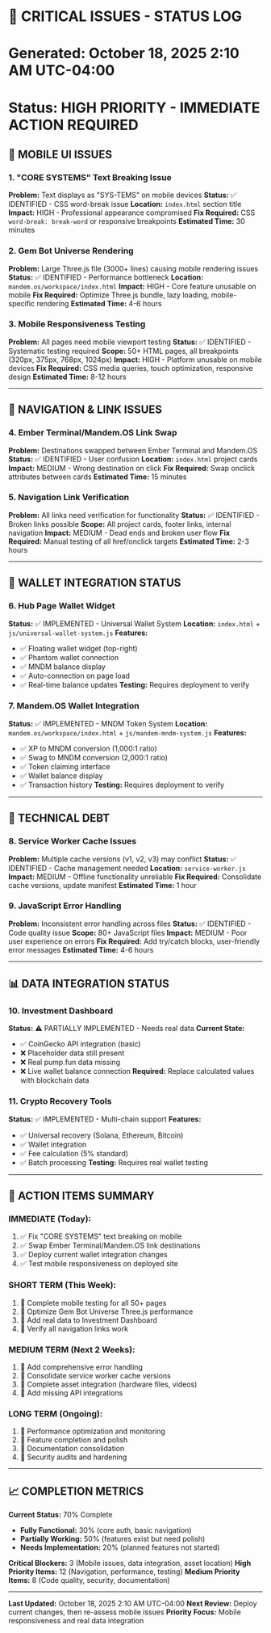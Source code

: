 # 🔴 CRITICAL ISSUES - STATUS LOG
# Generated: October 18, 2025 2:10 AM UTC-04:00
# Status: HIGH PRIORITY - IMMEDIATE ACTION REQUIRED

## 🚨 MOBILE UI ISSUES

### 1. "CORE SYSTEMS" Text Breaking Issue
**Problem:** Text displays as "SYS-TEMS" on mobile devices
**Status:** ✅ IDENTIFIED - CSS word-break issue
**Location:** `index.html` section title
**Impact:** HIGH - Professional appearance compromised
**Fix Required:** CSS `word-break: break-word` or responsive breakpoints
**Estimated Time:** 30 minutes

### 2. Gem Bot Universe Rendering
**Problem:** Large Three.js file (3000+ lines) causing mobile rendering issues
**Status:** ✅ IDENTIFIED - Performance bottleneck
**Location:** `mandem.os/workspace/index.html`
**Impact:** HIGH - Core feature unusable on mobile
**Fix Required:** Optimize Three.js bundle, lazy loading, mobile-specific rendering
**Estimated Time:** 4-6 hours

### 3. Mobile Responsiveness Testing
**Problem:** All pages need mobile viewport testing
**Status:** ✅ IDENTIFIED - Systematic testing required
**Scope:** 50+ HTML pages, all breakpoints (320px, 375px, 768px, 1024px)
**Impact:** HIGH - Platform unusable on mobile devices
**Fix Required:** CSS media queries, touch optimization, responsive design
**Estimated Time:** 8-12 hours

---

## 🚨 NAVIGATION & LINK ISSUES

### 4. Ember Terminal/Mandem.OS Link Swap
**Problem:** Destinations swapped between Ember Terminal and Mandem.OS
**Status:** ✅ IDENTIFIED - User confusion
**Location:** `index.html` project cards
**Impact:** MEDIUM - Wrong destination on click
**Fix Required:** Swap onclick attributes between cards
**Estimated Time:** 15 minutes

### 5. Navigation Link Verification
**Problem:** All links need verification for functionality
**Status:** ✅ IDENTIFIED - Broken links possible
**Scope:** All project cards, footer links, internal navigation
**Impact:** MEDIUM - Dead ends and broken user flow
**Fix Required:** Manual testing of all href/onclick targets
**Estimated Time:** 2-3 hours

---

## 📱 WALLET INTEGRATION STATUS

### 6. Hub Page Wallet Widget
**Status:** ✅ IMPLEMENTED - Universal Wallet System
**Location:** `index.html` + `js/universal-wallet-system.js`
**Features:**
- ✅ Floating wallet widget (top-right)
- ✅ Phantom wallet connection
- ✅ MNDM balance display
- ✅ Auto-connection on page load
- ✅ Real-time balance updates
**Testing:** Requires deployment to verify

### 7. Mandem.OS Wallet Integration
**Status:** ✅ IMPLEMENTED - MNDM Token System
**Location:** `mandem.os/workspace/index.html` + `js/mandem-mndm-system.js`
**Features:**
- ✅ XP to MNDM conversion (1,000:1 ratio)
- ✅ Swag to MNDM conversion (2,000:1 ratio)
- ✅ Token claiming interface
- ✅ Wallet balance display
- ✅ Transaction history
**Testing:** Requires deployment to verify

---

## 🔧 TECHNICAL DEBT

### 8. Service Worker Cache Issues
**Problem:** Multiple cache versions (v1, v2, v3) may conflict
**Status:** ✅ IDENTIFIED - Cache management needed
**Location:** `service-worker.js`
**Impact:** MEDIUM - Offline functionality unreliable
**Fix Required:** Consolidate cache versions, update manifest
**Estimated Time:** 1 hour

### 9. JavaScript Error Handling
**Problem:** Inconsistent error handling across files
**Status:** ✅ IDENTIFIED - Code quality issue
**Scope:** 80+ JavaScript files
**Impact:** MEDIUM - Poor user experience on errors
**Fix Required:** Add try/catch blocks, user-friendly error messages
**Estimated Time:** 4-6 hours

---

## 📊 DATA INTEGRATION STATUS

### 10. Investment Dashboard
**Status:** ⚠️ PARTIALLY IMPLEMENTED - Needs real data
**Current State:**
- ✅ CoinGecko API integration (basic)
- ❌ Placeholder data still present
- ❌ Real pump.fun data missing
- ❌ Live wallet balance connection
**Required:** Replace calculated values with blockchain data

### 11. Crypto Recovery Tools
**Status:** ✅ IMPLEMENTED - Multi-chain support
**Features:**
- ✅ Universal recovery (Solana, Ethereum, Bitcoin)
- ✅ Wallet integration
- ✅ Fee calculation (5% standard)
- ✅ Batch processing
**Testing:** Requires real wallet testing

---

## 🎯 ACTION ITEMS SUMMARY

### IMMEDIATE (Today):
1. ✅ Fix "CORE SYSTEMS" text breaking on mobile
2. ✅ Swap Ember Terminal/Mandem.OS link destinations
3. ✅ Deploy current wallet integration changes
4. ✅ Test mobile responsiveness on deployed site

### SHORT TERM (This Week):
1. 🔄 Complete mobile testing for all 50+ pages
2. 🔄 Optimize Gem Bot Universe Three.js performance
3. 🔄 Add real data to Investment Dashboard
4. 🔄 Verify all navigation links work

### MEDIUM TERM (Next 2 Weeks):
1. 🔄 Add comprehensive error handling
2. 🔄 Consolidate service worker cache versions
3. 🔄 Complete asset integration (hardware files, videos)
4. 🔄 Add missing API integrations

### LONG TERM (Ongoing):
1. 🔄 Performance optimization and monitoring
2. 🔄 Feature completion and polish
3. 🔄 Documentation consolidation
4. 🔄 Security audits and hardening

---

## 📈 COMPLETION METRICS

**Current Status:** 70% Complete
- **Fully Functional:** 30% (core auth, basic navigation)
- **Partially Working:** 50% (features exist but need polish)
- **Needs Implementation:** 20% (planned features not started)

**Critical Blockers:** 3 (Mobile issues, data integration, asset location)
**High Priority Items:** 12 (Navigation, performance, testing)
**Medium Priority Items:** 8 (Code quality, security, documentation)

---

**Last Updated:** October 18, 2025 2:10 AM UTC-04:00
**Next Review:** Deploy current changes, then re-assess mobile issues
**Priority Focus:** Mobile responsiveness and real data integration
